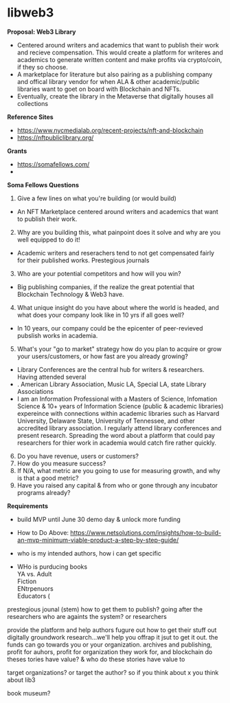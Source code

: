# libweb3
**Proposal: Web3 Library**
- Centered around writers and academics that want to publish their work and recieve compensation. This would create a platform for writeres and academics to generate written content and make profits via crypto/coin, if they so choose. 
- A marketplace for literature but also pairing as a publishing company and offical library vendor for when ALA & other academic/public libraries want to goet on board with Blockchain and NFTs.
- Eventually, create the library in the Metaverse that digitally houses all collections 

**Reference Sites**
- https://www.nycmedialab.org/recent-projects/nft-and-blockchain
- https://nftpubliclibrary.org/

**Grants** 
- https://somafellows.com/
- 
**Soma Fellows Questions**
1. Give a few lines on what you're building (or would build)
- An NFT Marketplace centered around writers and academics that want to publish their work. 

2. Why are you building this, what painpoint does it solve and why are you well equipped to do it!
- Academic writers and reserachers tend to not get compensated fairly for their published works. Prestegious journals 

3. Who are your potential competitors and how will you win?
- Big publishing companies, if the realize the great potential that Blockchain Technology & Web3 have. 

4. What unique insight do you have about where the world is headed, and what does your company look like in 10 yrs if all goes well?
- In 10 years, our company could be the epicenter of peer-revieved pubslish works in academia. 

5. What's your "go to market" strategy how do you plan to acquire or grow your users/customers, or how fast are you already growing? 
- Library Conferences are the central hub for writers & researchers. Having attended several 
- . American Library Association, Music LA, Special LA, state Library Associations
- I am an Information Professional with a Masters of Science, Infomation Science & 10+ years of Information Science (public & academic libraries) expereince with connections within academic libraries such as Harvard University, Delaware State, University of Tennessee, and other accredited library association. I regularly attend library conferences and present research. Spreading the word about a platform that could pay researchers for thier work in academia would catch fire rather quickly. 
6. Do you have revenue, users or customers?
7. How do you measure success?
8. If N/A, what metric are you going to use for measuring growth, and why is that a good metric?
9. Have you raised any capital & from who or gone through any incubator programs already?

**Requirements**
- build MVP until June 30 demo day & unlock more funding
- How to Do Above: https://www.netsolutions.com/insights/how-to-build-an-mvp-minimum-viable-product-a-step-by-step-guide/


- who is my intended authors, how i can get specific 
- WHo is purducing books  
YA vs. Adult   
Fiction   
ENtrpenuors   
Educators (  


prestegious jounal (stem)
how to get them to publish? going after the researchers who are againts the system? or researchers 

provide the platform and help authors fugure out how to get their stuff out digitally 
groundwork research...we'll help you offrap it jsut to get it out. the funds can go towards you or your organization. 
archives and publishing, profit for auhors, profit for organization they work for, and blockchain 
do theses tories have value? & who do these stories have value to

target organizations? or target the author?
so if you think about x you think about lib3

book museum?
